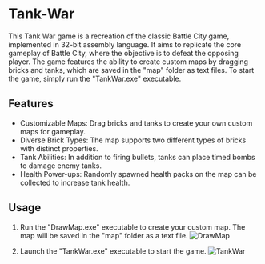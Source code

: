 # Tank-War

This Tank War game is a recreation of the classic Battle City game, implemented in 32-bit assembly language. It aims to replicate the core gameplay of Battle City, where the objective is to defeat the opposing player. The game features the ability to create custom maps by dragging bricks and tanks, which are saved in the "map" folder as text files. To start the game, simply run the "TankWar.exe" executable.

## Features

- Customizable Maps: Drag bricks and tanks to create your own custom maps for gameplay.
- Diverse Brick Types: The map supports two different types of bricks with distinct properties.
- Tank Abilities: In addition to firing bullets, tanks can place timed bombs to damage enemy tanks.
- Health Power-ups: Randomly spawned health packs on the map can be collected to increase tank health.

## Usage

1. Run the "DrawMap.exe" executable to create your custom map. The map will be saved in the "map" folder as a text file.
   ![DrawMap](https://github.com/saythe17/Tank-War/assets/102797320/043aeef1-a3dd-4ef2-8b5b-805c6a67e632)

3. Launch the "TankWar.exe" executable to start the game.
   ![TankWar](https://github.com/saythe17/Tank-War/assets/102797320/f05fee55-6305-4827-9a5d-094c08ad9a72)
